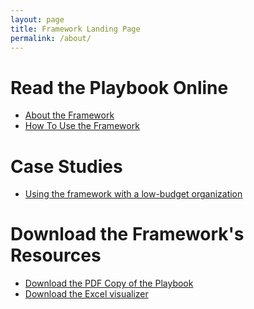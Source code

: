 ```yaml
---
layout: page
title: Framework Landing Page
permalink: /about/
---
```


# Read the Playbook Online

- [About the Framework]()
- [How To Use the Framework]()

# Case Studies

- [Using the framework with a low-budget organization]()

# Download the Framework's Resources

- [Download the PDF Copy of the Playbook]()
- [Download the Excel visualizer]()
